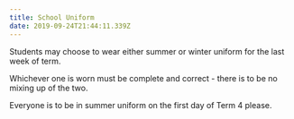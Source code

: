 ```yaml
---
title: School Uniform
date: 2019-09-24T21:44:11.339Z
---
```

Students may choose to wear either summer or winter uniform for the last week of term. 

Whichever one is worn must be complete and correct - there is to be no mixing up of the two. 

Everyone is to be in summer uniform on the first day of Term 4 please.
